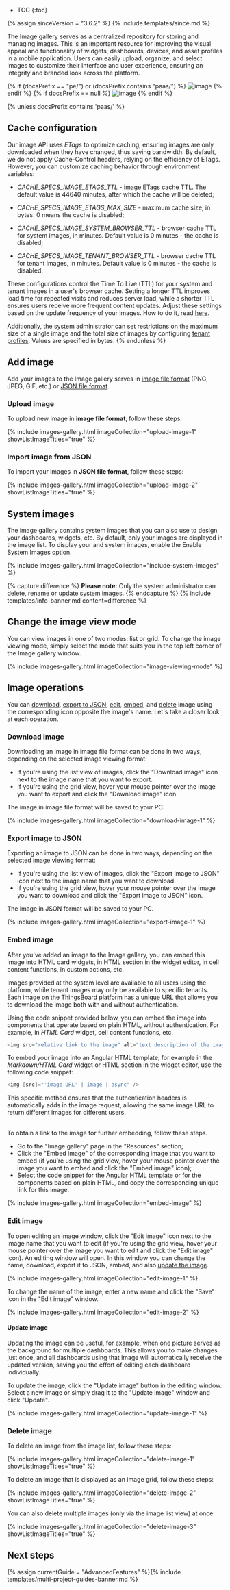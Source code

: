* TOC
{:toc}

{% assign sinceVersion = "3.6.2" %}
{% include templates/since.md %}

The Image gallery serves as a centralized repository for storing and managing images. 
This is an important resource for improving the visual appeal and functionality of widgets, dashboards, devices, and asset profiles in a mobile application. 
Users can easily upload, organize, and select images to customize their interface and user experience, ensuring an integrity and branded look across the platform.

{% if (docsPrefix == "pe/") or (docsPrefix contains "paas/") %}
![image](/images/user-guide/image-gallery/image-gallery-pe.png)
{% endif %}
{% if docsPrefix == null %}
![image](/images/user-guide/image-gallery/image-gallery-ce.png)
{% endif %}

{% unless docsPrefix contains 'paas/' %}
## Cache configuration

Our image API uses *ETags* to optimize caching, ensuring images are only downloaded when they have changed, thus saving bandwidth.
By default, we do not apply Cache-Control headers, relying on the efficiency of ETags.
However, you can customize caching behavior through environment variables: 

- *CACHE_SPECS_IMAGE_ETAGS_TTL* - image ETags cache TTL. The default value is 44640 minutes, after which the cache will be deleted;

- *CACHE_SPECS_IMAGE_ETAGS_MAX_SIZE* - maximum cache size, in bytes. 0 means the cache is disabled;

- *CACHE_SPECS_IMAGE_SYSTEM_BROWSER_TTL* - browser cache TTL for system images, in minutes. Default value is 0 minutes - the cache is disabled;

- *CACHE_SPECS_IMAGE_TENANT_BROWSER_TTL* - browser cache TTL for tenant images, in minutes. Default value is 0 minutes - the cache is disabled.

These configurations control the Time To Live (TTL) for your system and tenant images in a user's browser cache.
Setting a longer TTL improves load time for repeated visits and reduces server load, while a shorter TTL ensures users receive more frequent content updates.
Adjust these settings based on the update frequency of your images. How to do it, read [here](/docs/user-guide/install/{{docsPrefix}}how-to-change-config/).

Additionally, the system administrator can set restrictions on the maximum size of a single image and the total size of images by configuring [tenant profiles](/docs/{{docsPrefix}}user-guide/tenant-profiles/#files-limits).
Values are specified in bytes.
{% endunless %}

## Add image

Add your images to the Image gallery serves in [image file format](#upload-image) (PNG, JPEG, GIF, etc.) or [JSON file format](#import-image-from-json).

### Upload image

To upload new image in **image file format**, follow these steps:

{% include images-gallery.html imageCollection="upload-image-1" showListImageTitles="true" %}

### Import image from JSON

To import your images in **JSON file format**, follow these steps:

{% include images-gallery.html imageCollection="upload-image-2" showListImageTitles="true" %}

## System images

The image gallery contains system images that you can also use to design your dashboards, widgets, etc. By default, only your images are displayed in the image list.
To display your and system images, enable the Enable System Images option.

{% include images-gallery.html imageCollection="include-system-images" %}

{% capture difference %}
**Please note:**
Only the system administrator can delete, rename or update system images.
{% endcapture %}
{% include templates/info-banner.md content=difference %}

## Change the image view mode

You can view images in one of two modes: list or grid.
To change the image viewing mode, simply select the mode that suits you in the top left corner of the Image gallery window.

{% include images-gallery.html imageCollection="image-viewing-mode" %}

## Image operations

You can [download](#download-image), [export to JSON](#export-image-to-json), [edit](#edit-image), [embed](#embed-image), and [delete](#delete-image) image using the corresponding icon opposite the image's name.
Let's take a closer look at each operation.

### Download image

Downloading an image in image file format can be done in two ways, depending on the selected image viewing format:

- If you're using the list view of images, click the "Download image" icon next to the image name that you want to export.
- If you're using the grid view, hover your mouse pointer over the image you want to export and click the "Download image" icon.

The image in image file format will be saved to your PC.

{% include images-gallery.html imageCollection="download-image-1" %}

### Export image to JSON

Exporting an image to JSON can be done in two ways, depending on the selected image viewing format:

- If you're using the list view of images, click the "Export image to JSON" icon next to the image name that you want to download.
- If you're using the grid view, hover your mouse pointer over the image you want to download and click the "Export image to JSON" icon.

The image in JSON format will be saved to your PC.

{% include images-gallery.html imageCollection="export-image-1" %}

### Embed image

After you've added an image to the Image gallery, you can embed this image into HTML card widgets, in HTML section in the widget editor, in cell content functions, in custom actions, etc.

Images provided at the system level are available to all users using the platform, while tenant images may only be available to specific tenants.
Each image on the ThingsBoard platform has a unique URL that allows you to download the image both with and without authentication.

Using the code snippet provided below, you can embed the image into components that operate based on plain HTML, without authentication. For example, in *HTML Card* widget, cell content functions, etc.

```java
<img src="relative link to the image" alt="text description of the image" />
```

To embed your image into an Angular HTML template, for example in the *Markdown/HTML Card* widget or HTML section in the widget editor, use the following code snippet:

```java
<img [src]="'image URL' | image | async" />
```

This specific method ensures that the authentication headers is automatically adds in the image request, allowing the same image URL to return different images for different users.

<br>
To obtain a link to the image for further embedding, follow these steps.

- Go to the "Image gallery" page in the "Resources" section;
- Click the "Embed image" of the corresponding image that you want to embed (if you’re using the grid view, hover your mouse pointer over the image you want to embed and click the "Embed image" icon);
- Select the code snippet for the Angular HTML template or for the components based on plain HTML, and copy the corresponding unique link for this image.

{% include images-gallery.html imageCollection="embed-image" %}

### Edit image

To open editing an image window, click the "Edit image" icon next to the image name that you want to edit (if you're using the grid view, hover your mouse pointer over the image you want to edit and click the "Edit image" icon).
An editing window will open. In this window you can change the name, download, export it to JSON, embed, and also [update the image](#update-image).

{% include images-gallery.html imageCollection="edit-image-1" %}

To change the name of the image, enter a new name and click the "Save" icon in the "Edit image" window.

{% include images-gallery.html imageCollection="edit-image-2" %}

#### Update image

Updating the image can be useful, for example, when one picture serves as the background for multiple dashboards. 
This allows you to make changes just once, and all dashboards using that image will automatically receive the updated version, saving you the effort of editing each dashboard individually.

To update the image, click the "Update image" button in the editing window. Select a new image or simply drag it to the "Update image" window and click "Update". 

{% include images-gallery.html imageCollection="update-image-1" %}

### Delete image

To delete an image from the image list, follow these steps:

{% include images-gallery.html imageCollection="delete-image-1" showListImageTitles="true" %}

To delete an image that is displayed as an image grid, follow these steps:

{% include images-gallery.html imageCollection="delete-image-2" showListImageTitles="true" %}

You can also delete multiple images (only via the image list view) at once:

{% include images-gallery.html imageCollection="delete-image-3" showListImageTitles="true" %}

## Next steps

{% assign currentGuide = "AdvancedFeatures" %}{% include templates/multi-project-guides-banner.md %}